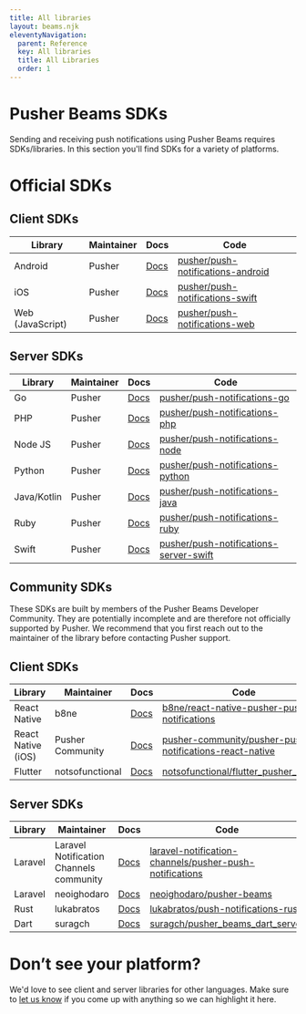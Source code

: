 ```yaml
---
title: All libraries
layout: beams.njk
eleventyNavigation:
  parent: Reference
  key: All libraries
  title: All Libraries
  order: 1
---
```


# Pusher Beams SDKs

Sending and receiving push notifications using Pusher Beams requires SDKs/libraries. In this section you'll find SDKs for a variety of platforms.

# Official SDKs

## Client SDKs

| Library          | Maintainer | Docs                                  | Code                                                                                      |
| ---------------- | ---------- | ------------------------------------- | ----------------------------------------------------------------------------------------- |
| Android          | Pusher     | [Docs](/docs/beams/reference/android) | [pusher/push-notifications-android](https://github.com/pusher/push-notifications-android) |
| iOS              | Pusher     | [Docs](/docs/beams/reference/ios)     | [pusher/push-notifications-swift](https://github.com/pusher/push-notifications-swift)     |
| Web (JavaScript) | Pusher     | [Docs](/docs/beams/reference/web)     | [pusher/push-notifications-web](https://github.com/pusher/push-notifications-web)         |

## Server SDKs

| Library     | Maintainer | Docs                                                 | Code                                                                                                |
| ----------- | ---------- | ---------------------------------------------------- | --------------------------------------------------------------------------------------------------- |
| Go          | Pusher     | [Docs](/docs/beams/reference/server-sdk-go)          | [pusher/push-notifications-go](https://github.com/pusher/push-notifications-go)                     |
| PHP         | Pusher     | [Docs](/docs/beams/reference/server-sdk-php)         | [pusher/push-notifications-php](https://github.com/pusher/push-notifications-php)                   |
| Node JS     | Pusher     | [Docs](/docs/beams/reference/server-sdk-node)        | [pusher/push-notifications-node](https://github.com/pusher/push-notifications-node)                 |
| Python      | Pusher     | [Docs](/docs/beams/reference/server-sdk-python)      | [pusher/push-notifications-python](https://github.com/pusher/push-notifications-python)             |
| Java/Kotlin | Pusher     | [Docs](/docs/beams/reference/server-sdk-java-kotlin) | [pusher/push-notifications-java](https://github.com/pusher/push-notifications-java)                 |
| Ruby        | Pusher     | [Docs](/docs/beams/reference/server-sdk-ruby)        | [pusher/push-notifications-ruby](https://github.com/pusher/push-notifications-ruby)                 |
| Swift       | Pusher     | [Docs](/docs/beams/reference/server-sdk-swift)       | [pusher/push-notifications-server-swift](https://github.com/pusher/push-notifications-server-swift) |

## Community SDKs

These SDKs are built by members of the Pusher Beams Developer Community. They are potentially incomplete and are therefore not officially supported by Pusher. We recommend that you first reach out to the maintainer of the library before contacting Pusher support.

## Client SDKs

| Library            | Maintainer       | Docs                                                                               | Code                                                                                                                                  |
| ------------------ | ---------------- | ---------------------------------------------------------------------------------- | ------------------------------------------------------------------------------------------------------------------------------------- |
| React Native       | b8ne             | [Docs](https://github.com/b8ne/react-native-pusher-push-notifications)             | [b8ne/react-native-pusher-push-notifications](https://github.com/b8ne/react-native-pusher-push-notifications)                         |
| React Native (iOS) | Pusher Community | [Docs](https://github.com/pusher-community/pusher-push-notifications-react-native) | [pusher-community/pusher-push-notifications-react-native](https://github.com/pusher-community/pusher-push-notifications-react-native) |
| Flutter            | notsofunctional  | [Docs](https://github.com/notsofunctional/flutter_pusher_beams)                    | [notsofunctional/flutter_pusher_beams](https://github.com/notsofunctional/flutter_pusher_beams)                                       |

## Server SDKs

| Library | Maintainer                              | Docs                                                                         | Code                                                                                                                                  |
| ------- | --------------------------------------- | ---------------------------------------------------------------------------- | ------------------------------------------------------------------------------------------------------------------------------------- |
| Laravel | Laravel Notification Channels community | [Docs](https://laravel-notification-channels.com/pusher-push-notifications/) | [laravel-notification-channels/pusher-push-notifications](https://github.com/laravel-notification-channels/pusher-push-notifications) |
| Laravel | neoighodaro                             | [Docs](https://github.com/neoighodaro/pusher-beams)                          | [neoighodaro/pusher-beams](https://github.com/neoighodaro/pusher-beams)                                                               |
| Rust    | lukabratos                              | [Docs](https://github.com/lukabratos/push-notifications-rust)                | [lukabratos/push-notifications-rust](https://github.com/lukabratos/push-notifications-rust)                                           |
| Dart    | suragch                                 | [Docs](https://github.com/suragch/pusher_beams_dart_server)                  | [suragch/pusher_beams_dart_server](https://github.com/suragch/pusher_beams_dart_server)                                               |

# Don’t see your platform?

We'd love to see client and server libraries for other languages. Make sure to [let us know](https://pusher.com/support) if you come up with anything so we can highlight it here.
